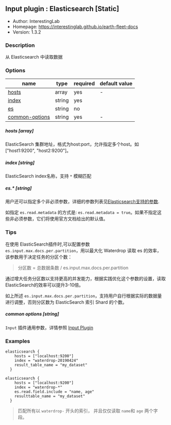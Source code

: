 ## Input plugin : Elasticsearch [Static]

* Author: InterestingLab
* Homepage: https://interestinglab.github.io/earth-fleet-docs
* Version: 1.3.2

### Description

从 Elasticsearch 中读取数据

### Options

| name | type | required | default value |
| --- | --- | --- | --- |
| [hosts](#hosts-array) | array | yes | - |
| [index](#index-string) | string | yes |  |
| [es](#es-string) | string | no |  |
| [common-options](#common-options-string)| string | yes | - |


##### hosts [array]

ElasticSearch 集群地址，格式为host:port，允许指定多个host。如 \["host1:9200", "host2:9200"]。


##### index [string]

ElasticSearch index名称，支持 `*` 模糊匹配


##### es.* [string]

用户还可以指定多个非必须参数，详细的参数列表见[Elasticsearch支持的参数](https://www.elastic.co/guide/en/elasticsearch/hadoop/current/configuration.html#cfg-mapping).

如指定 `es.read.metadata` 的方式是: `es.read.metadata = true`。如果不指定这些非必须参数，它们将使用官方文档给出的默认值。

### Tips

在使用 ElasticSearch插件时,可以配置参数 `es.input.max.docs.per.partition`，用以最大化 Waterdrop 读取 es 的效率，该参数用于决定任务的分区个数：

> 分区数 = 总数据条数 / es.input.max.docs.per.partition

通过增大任务分区数以支持更高的并发能力，根据实践优化这个参数的设置，读取ElasticSearch的效率可以提升3-10倍。


如上所述 `es.input.max.docs.per.partition`，支持用户自行根据实际的数据量进行调整，否则分区数为 ElasticSearch 索引 Shard 的个数。

##### common options [string]

`Input` 插件通用参数，详情参照 [Input Plugin](/zh-cn/v1/configuration/input-plugin)


### Examples

```
elasticsearch {
    hosts = ["localhost:9200"]
    index = "waterdrop-20190424"
    result_table_name = "my_dataset"
  }
```


```
elasticsearch {
    hosts = ["localhost:9200"]
    index = "waterdrop-*"
    es.read.field.include = "name, age"
    resulttable_name = "my_dataset"
  }
```

> 匹配所有以 `waterdrop-` 开头的索引， 并且仅仅读取 `name`和 `age` 两个字段。
